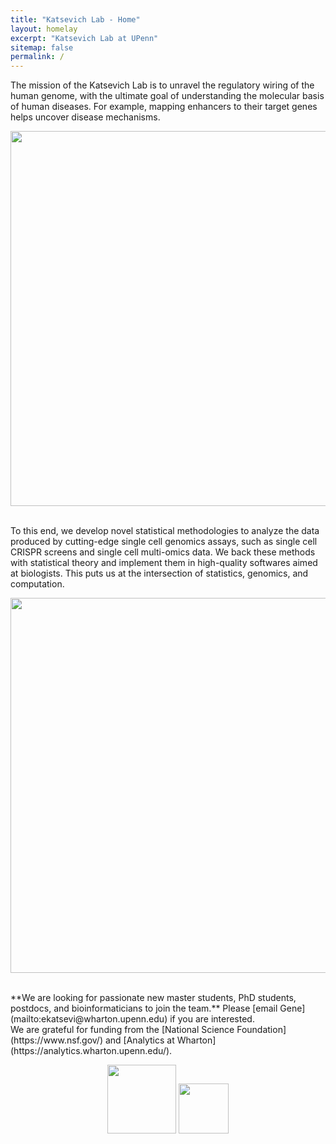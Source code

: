```yaml
---
title: "Katsevich Lab - Home"
layout: homelay
excerpt: "Katsevich Lab at UPenn"
sitemap: false
permalink: /
---
```


The mission of the Katsevich Lab is to unravel the regulatory wiring of the human genome, with the ultimate goal of understanding the molecular basis of human diseases. For example, mapping enhancers to their target genes helps uncover disease mechanisms.

<p style="text-align:center;">
  <img src="{{ site.url }}{{ site.baseurl }}/images/gene-enhancer.png" style="width: 600px">
</p>

<br/>
To this end, we develop novel statistical methodologies to analyze the data produced by cutting-edge single cell genomics assays, such as single cell CRISPR screens and single cell multi-omics data. We back these methods with statistical theory and implement them in high-quality softwares aimed at biologists. This puts us at the intersection of statistics, genomics, and computation.

<p style="text-align:center;">
  <img src="{{ site.url }}{{ site.baseurl }}/images/statistics-genomics-computation.png" style="width: 600px">
</p>

<br/>
 **We are  looking for passionate new master students, PhD students, postdocs, and bioinformaticians to join the team.** Please [email Gene](mailto:ekatsevi@wharton.upenn.edu) if you are interested.

<br/>
We are grateful for funding from the [National Science Foundation](https://www.nsf.gov/) and [Analytics at Wharton](https://analytics.wharton.upenn.edu/).

<p style="text-align:center;">
  <img src="{{ site.url }}{{ site.baseurl }}/images/logopic/nsf-logo.png" style="height: 110px">
  <img src="{{ site.url }}{{ site.baseurl }}/images/logopic/wharton_analytics.png" style="height: 80px">
</p>